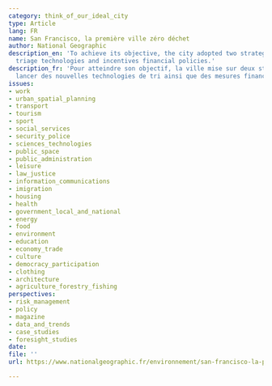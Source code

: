 ```yaml
---
category: think_of_our_ideal_city
type: Article
lang: FR
name: San Francisco, la première ville zéro déchet
author: National Geographic
description_en: 'To achieve its objective, the city adopted two strategies: promote new
  triage technologies and incentives financial policies.'
description_fr: 'Pour atteindre son objectif, la ville mise sur deux stratégies :
  lancer des nouvelles technologies de tri ainsi que des mesures financières incitatives.'
issues:
- work
- urban_spatial_planning
- transport
- tourism
- sport
- social_services
- security_police
- sciences_technologies
- public_space
- public_administration
- leisure
- law_justice
- information_communications
- imigration
- housing
- health
- government_local_and_national
- energy
- food
- environment
- education
- economy_trade
- culture
- democracy_participation
- clothing
- architecture
- agriculture_forestry_fishing
perspectives:
- risk_management
- policy
- magazine
- data_and_trends
- case_studies
- foresight_studies
date: 
file: ''
url: https://www.nationalgeographic.fr/environnement/san-francisco-la-premiere-ville-zero-dechet

---
```

